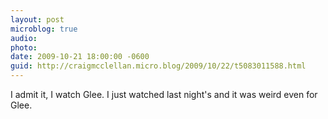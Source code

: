 ```yaml
---
layout: post
microblog: true
audio: 
photo: 
date: 2009-10-21 18:00:00 -0600
guid: http://craigmcclellan.micro.blog/2009/10/22/t5083011588.html
---
```

I admit it, I watch Glee. I just watched last night's and it was weird even for Glee.
